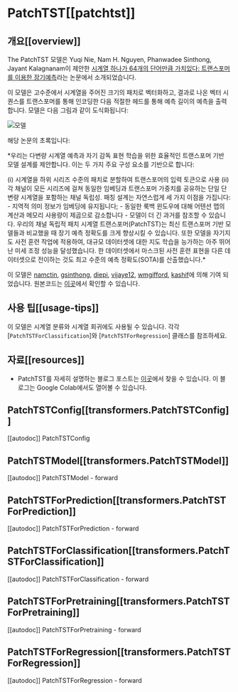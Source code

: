 <!--Copyright 2023 The HuggingFace Team. All rights reserved.

Licensed under the Apache License, Version 2.0 (the "License"); you may not use this file except in compliance with
the License. You may obtain a copy of the License at

http://www.apache.org/licenses/LICENSE-2.0

Unless required by applicable law or agreed to in writing, software distributed under the License is distributed on
an "AS IS" BASIS, WITHOUT WARRANTIES OR CONDITIONS OF ANY KIND, either express or implied. See the License for the
specific language governing permissions and limitations under the License.

⚠️ Note that this file is in Markdown but contain specific syntax for our doc-builder (similar to MDX) that may not be
rendered properly in your Markdown viewer.

-->

# PatchTST[[patchtst]]

## 개요[[overview]]

The PatchTST 모델은 Yuqi Nie, Nam H. Nguyen, Phanwadee Sinthong, Jayant Kalagnanam이 제안한 [시계열 하나가 64개의 단어만큼 가치있다: 트랜스포머를 이용한 장기예측](https://arxiv.org/abs/2211.14730)라는 논문에서 소개되었습니다.

이 모델은 고수준에서 시계열을 주어진 크기의 패치로 벡터화하고, 결과로 나온 벡터 시퀀스를 트랜스포머를 통해 인코딩한 다음 적절한 헤드를 통해 예측 길이의 예측을 출력합니다. 모델은 다음 그림과 같이 도식화됩니다:

![모델](https://github.com/namctin/transformers/assets/8100/150af169-29de-419a-8d98-eb78251c21fa)

해당 논문의 초록입니다:

*우리는 다변량 시계열 예측과 자기 감독 표현 학습을 위한 효율적인 트랜스포머 기반 모델 설계를 제안합니다. 이는 두 가지 주요 구성 요소를 기반으로 합니다: 

(i) 시계열을 하위 시리즈 수준의 패치로 분할하여 트랜스포머의 입력 토큰으로 사용
(ii) 각 채널이 모든 시리즈에 걸쳐 동일한 임베딩과 트랜스포머 가중치를 공유하는 단일 단변량 시계열을 포함하는 채널 독립성. 패칭 설계는 자연스럽게 세 가지 이점을 가집니다: 
    - 지역적 의미 정보가 임베딩에 유지됩니다; 
    - 동일한 룩백 윈도우에 대해 어텐션 맵의 계산과 메모리 사용량이 제곱으로 감소합니다
    - 모델이 더 긴 과거를 참조할 수 있습니다. 
    우리의 채널 독립적 패치 시계열 트랜스포머(PatchTST)는 최신 트랜스포머 기반 모델들과 비교했을 때 장기 예측 정확도를 크게 향상시킬 수 있습니다. 또한 모델을 자기지도 사전 훈련 작업에 적용하여, 대규모 데이터셋에 대한 지도 학습을 능가하는 아주 뛰어난 미세 조정 성능을 달성했습니다. 한 데이터셋에서 마스크된 사전 훈련 표현을 다른 데이터셋으로 전이하는 것도 최고 수준의 예측 정확도(SOTA)를 산출했습니다.*

이 모델은 [namctin](https://huggingface.co/namctin), [gsinthong](https://huggingface.co/gsinthong), [diepi](https://huggingface.co/diepi), [vijaye12](https://huggingface.co/vijaye12), [wmgifford](https://huggingface.co/wmgifford), [kashif](https://huggingface.co/kashif)에 의해 기여 되었습니다. 원본코드는 [이곳](https://github.com/yuqinie98/PatchTST)에서 확인할 수 있습니다.

## 사용 팁[[usage-tips]]

이 모델은 시계열 분류와 시계열 회귀에도 사용될 수 있습니다. 각각 [`PatchTSTForClassification`]와 [`PatchTSTForRegression`] 클래스를 참조하세요.

## 자료[[resources]]

- PatchTST를 자세히 설명하는 블로그 포스트는 [이곳](https://huggingface.co/blog/patchtst)에서 찾을 수 있습니다. 
이 블로그는 Google Colab에서도 열어볼 수 있습니다.

## PatchTSTConfig[[transformers.PatchTSTConfig]]

[[autodoc]] PatchTSTConfig

## PatchTSTModel[[transformers.PatchTSTModel]]

[[autodoc]] PatchTSTModel
    - forward

## PatchTSTForPrediction[[transformers.PatchTSTForPrediction]]

[[autodoc]] PatchTSTForPrediction
    - forward

## PatchTSTForClassification[[transformers.PatchTSTForClassification]]

[[autodoc]] PatchTSTForClassification
    - forward

## PatchTSTForPretraining[[transformers.PatchTSTForPretraining]]

[[autodoc]] PatchTSTForPretraining
    - forward

## PatchTSTForRegression[[transformers.PatchTSTForRegression]]

[[autodoc]] PatchTSTForRegression
    - forward
